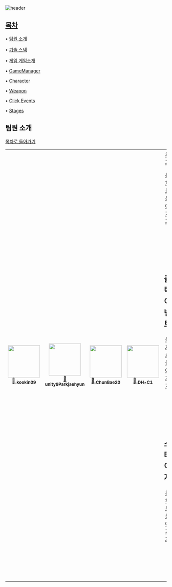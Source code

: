 
![header](https://capsule-render.vercel.app/api?type=waving&height=300&color=FFB6C1&text=16조%20%2t입니다&fontColor=F0FFF0)




## [목차](#목차)

• [팀원 소개](#팀원-소개) 

• [기술 스택](#기술-스택) 

• [게임 게임소개](#게임-소개개) 

• [GameManager](#게임-매니저) 

• [Character](#플레이어) 

• [Weapon](#무기) 

• [Click Events](#클릭-이벤트) 

• [Stages](#스테이지) 

## 팀원 소개
[목차로 돌아가기](#목차)


<table>
  <tr>
    <td align="center">
      <a href="https://github.com/kookin09">
        <img src="https://avatars.githubusercontent.com/kookin09" width="100"/><br/>
        🔗 <sub><b>kookin09</b></sub>
      </a>
    </td>
    <td align="center">
      <a href="https://github.com/unity9Parkjaehyun">
        <img src="https://avatars.githubusercontent.com/unity9Parkjaehyun" width="100"/><br/>
        🔗 <sub><b>unity9Parkjaehyun</b></sub>
      </a>
    </td>
    <td align="center">
      <a href="https://github.com/ChunBae20">
        <img src="https://avatars.githubusercontent.com/ChunBae20" width="100"/><br/>
        🔗 <sub><b>ChunBae20</b></sub>
      </a>
    </td>
    <td align="center">
      <a href="https://github.com/DH-C1">
        <img src="https://avatars.githubusercontent.com/DH-C1" width="100"/><br/>
        🔗 <sub><b>DH-C1</b></sub>
      </a>
    </td>
    <td align="center">
      <a href="https:/어
[목차로 돌아가기](#목차)


<br/>
<br/>
<br/>
<br/>
<br/>



## 무기
[목차로 돌아가기](#목차)


<br/>
<br/>
<br/>
<br/>
<br/>


## 클릭 이벤트
[목차로 돌아가기](#목차)


<br/>
<br/>
<br/>
<br/>
<br/>


## 스테이지
[목차로 돌아가기](#목차)



<br/>
<br/>
<br/>
<br/>
<br/>



